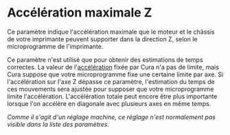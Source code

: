 Accélération maximale Z
====
Ce paramètre indique l'accélération maximale que le moteur et le châssis de votre imprimante peuvent supporter dans la direction Z, selon le microprogramme de l'imprimante.

Ce paramètre n'est utilisé que pour obtenir des estimations de temps correctes. La valeur de l'[accélération](../speed/acceleration_print.md) fixée par Cura n'a pas de limite, mais Cura suppose que votre microprogramme fixe une certaine limite par axe. Si l'accélération sur l'axe Z dépasse ce paramètre, l'estimation du temps de ces mouvements sera ajustée pour supposer que votre microprogramme limite l'accélération. L'accélération totale peut encore être plus importante lorsque l'on accélère en diagonale avec plusieurs axes en même temps.

*Comme il s'agit d'un réglage machine, ce réglage n'est normalement pas visible dans la liste des paramètres.*
